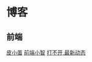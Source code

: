 # 博客

## 前端

[皮小蛋](https://segmentfault.com/u/scaukk)
[前端小智](https://segmentfault.com/u/minnanitkong)
[打不开,最新动态](https://news.ycombinator.com/)